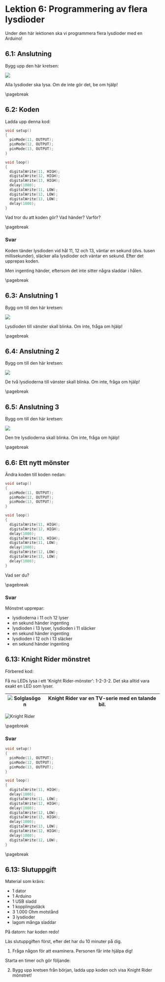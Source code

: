 # Lektion 6: Programmering av flera lysdioder

Under den här lektionen ska vi programmera flera lysdioder med en Arduino!

## 6.1: Anslutning

Bygg upp den här kretsen:

![](anvaendning_av_flera_lysdioder_0.png)

Alla lysdioder ska lysa. Om de inte gör det, be om hjälp!

\pagebreak

## 6.2: Koden

Ladda upp denna kod:

```c++
void setup() 
{
  pinMode(11, OUTPUT);
  pinMode(12, OUTPUT);
  pinMode(13, OUTPUT);
}

void loop() 
{
  digitalWrite(11, HIGH);
  digitalWrite(12, HIGH);
  digitalWrite(13, HIGH);
  delay(1000);
  digitalWrite(11, LOW);
  digitalWrite(12, LOW);
  digitalWrite(13, LOW);
  delay(1000);
}
```

Vad tror du att koden gör? Vad händer? Varför?

\pagebreak

### Svar

Koden tänder lysdioden vid hål 11, 12 och 13,
väntar en sekund (dvs. tusen millisekunder),
släcker alla lysdioder
och väntar en sekund.
Efter det upprepas koden.

Men ingenting händer, eftersom det inte sitter några sladdar i hålen.

\pagebreak

## 6.3: Anslutning 1

Bygg om till den här kretsen:

![](anvaendning_av_flera_lysdioder_1.png)

Lysdioden till vänster skall blinka. Om inte, fråga om hjälp!

\pagebreak

## 6.4: Anslutning 2

Bygg om till den här kretsen:

![](anvaendning_av_flera_lysdioder_2.png)

De två lysdioderna till vänster skall blinka. Om inte, fråga om hjälp!

\pagebreak

## 6.5: Anslutning 3

Bygg om till den här kretsen:

![](anvaendning_av_flera_lysdioder_3.png)

Den tre lysdioderna skall blinka. Om inte, fråga om hjälp!

\pagebreak

## 6.6: Ett nytt mönster

Ändra koden till koden nedan:

```c++
void setup() 
{
  pinMode(11, OUTPUT);
  pinMode(12, OUTPUT);
  pinMode(13, OUTPUT);
}

void loop() 
{
  digitalWrite(11, HIGH);
  digitalWrite(12, HIGH);
  delay(1000);
  digitalWrite(13, HIGH);
  digitalWrite(11, LOW);
  delay(1000);
  digitalWrite(12, LOW);
  digitalWrite(13, LOW);
  delay(1000);
}
```

Vad ser du?

\pagebreak

### Svar

Mönstret upprepar:

* lysdioderna i 11 och 12 lyser
* en sekund händer ingenting
* lysdioden i 13 lyser, lysdioden i 11 släcker
* en sekund händer ingenting
* lysdioden i 12 och i 13 släcker
* en sekund händer ingenting

## 6.13: Knight Rider mönstret

Förbered kod:

Få nu LEDs lysa i ett 'Knight Rider-mönster': 1-2-3-2.
Det ska alltid vara exakt en LED som lyser.

![Solglasögon](EmojiSunglasses.png) | Knight Rider var en TV-serie med en talande bil.
:-------------:|:----------------------------------------:

![Knight Rider](KnightRider.png)

\pagebreak

### Svar

```c++
void setup() 
{
  pinMode(11, OUTPUT);
  pinMode(12, OUTPUT);
  pinMode(13, OUTPUT);
}

void loop() 
{
  digitalWrite(11, HIGH);
  delay(1000);
  digitalWrite(11, LOW);
  digitalWrite(12, HIGH);
  delay(1000);
  digitalWrite(12, LOW);
  digitalWrite(13, HIGH);
  delay(1000);
  digitalWrite(13, LOW);
  digitalWrite(12, HIGH);
  delay(1000);
  digitalWrite(12, LOW);
}
```

\pagebreak

## 6.13: Slutuppgift

Material som krävs:

* 1 dator
* 1 Arduino
* 1 USB sladd
* 1 kopplingsdäck
* 3 1.000 Ohm motstånd
* 3 lysdioder
* lagom många sladdar

På datorn: har koden redo!

Läs slutuppgiften först, efter det har du 10 minuter på dig.

1. Fråga någon för att examinera. Personen får inte hjälpa dig!

Starta en timer och gör följande:

2. Bygg upp kretsen från början, ladda upp koden och visa Knight Rider mönstret!
